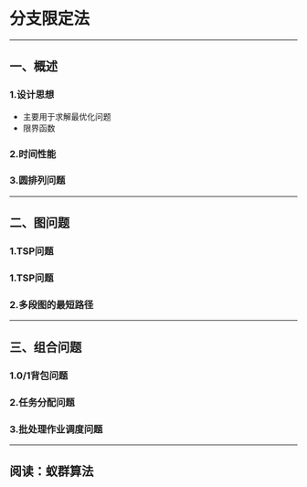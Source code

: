 # 分支限定法

---
## 一、概述

### 1.设计思想
- 主要用于求解最优化问题
- 限界函数 
### 2.时间性能
### 3.圆排列问题

---
## 二、图问题
### 1.TSP问题


### 1.TSP问题
### 2.多段图的最短路径

---
## 三、组合问题

### 1.0/1背包问题
### 2.任务分配问题
### 3.批处理作业调度问题

---
## 阅读：蚁群算法